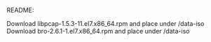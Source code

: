 README:

Download libpcap-1.5.3-11.el7.x86_64.rpm and place under /data-iso
Download bro-2.6.1-1.el7.x86_64.rpm and place under /data-iso
